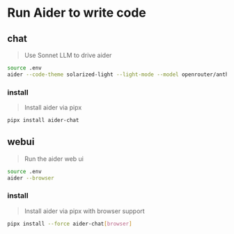 # Run Aider to write code

## chat

> Use Sonnet LLM to drive aider

```bash
source .env
aider --code-theme solarized-light --light-mode --model openrouter/anthropic/claude-3.5-sonnet
```

### install

> Install aider via pipx

```bash
pipx install aider-chat
```

## webui

> Run the aider web ui

```bash
source .env
aider --browser
```

### install

> Install aider via pipx with browser support

```bash
pipx install --force aider-chat[browser]
```
